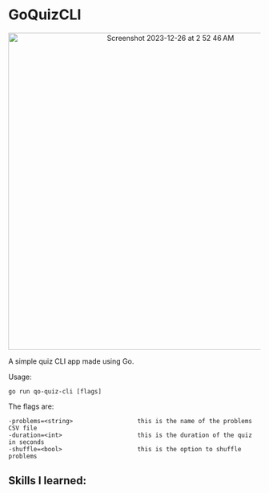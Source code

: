 # GoQuizCLI
<p align="center">
  <img style="text-align: center;" width="632" alt="Screenshot 2023-12-26 at 2 52 46 AM" src="https://github.com/esslam-ashour/GoQuizCLI/assets/61587419/9710f1c8-5764-4e64-a9db-d9e831586b3b">
</p>

A simple quiz CLI app made using Go.

Usage:

    go run qo-quiz-cli [flags]

The flags are:

    -problems=<string>                  this is the name of the problems CSV file
    -duration=<int>                     this is the duration of the quiz in seconds
    -shuffle=<bool>                     this is the option to shuffle problems
      

## Skills I learned:


